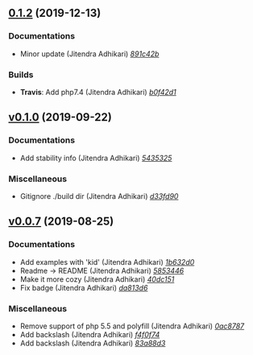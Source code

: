 ## [0.1.2](https://github.com/adhocore/php-jwt/releases/tag/0.1.2) (2019-12-13)

### Documentations
- Minor update (Jitendra Adhikari) [_891c42b_](https://github.com/adhocore/php-jwt/commit/891c42b)

### Builds
- **Travis**: Add php7.4 (Jitendra Adhikari) [_b0f42d1_](https://github.com/adhocore/php-jwt/commit/b0f42d1)


## [v0.1.0](https://github.com/adhocore/php-jwt/releases/tag/v0.1.0) (2019-09-22)

### Documentations
- Add stability info (Jitendra Adhikari) [_5435325_](https://github.com/adhocore/php-jwt/commit/5435325)

### Miscellaneous
- Gitignore ./build dir (Jitendra Adhikari) [_d33fd90_](https://github.com/adhocore/php-jwt/commit/d33fd90)


## [v0.0.7](https://github.com/adhocore/php-jwt/releases/tag/v0.0.7) (2019-08-25)

### Documentations
- Add examples with 'kid' (Jitendra Adhikari) [_1b632d0_](https://github.com/adhocore/php-jwt/commit/1b632d0)
- Readme -> README (Jitendra Adhikari) [_5853446_](https://github.com/adhocore/php-jwt/commit/5853446)
- Make it more cozy (Jitendra Adhikari) [_40dc151_](https://github.com/adhocore/php-jwt/commit/40dc151)
- Fix badge (Jitendra Adhikari) [_da813d6_](https://github.com/adhocore/php-jwt/commit/da813d6)

### Miscellaneous
- Remove support of php 5.5 and polyfill (Jitendra Adhikari) [_0ac8787_](https://github.com/adhocore/php-jwt/commit/0ac8787)
- Add backslash (Jitendra Adhikari) [_f4f0f74_](https://github.com/adhocore/php-jwt/commit/f4f0f74)
- Add backslash (Jitendra Adhikari) [_83a88d3_](https://github.com/adhocore/php-jwt/commit/83a88d3)
